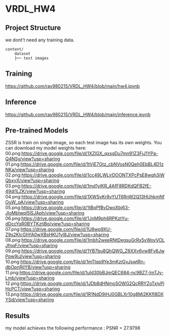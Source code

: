 # VRDL_HW4


## Project Structure

we dont't need any training data.

```
content/
    dataset
    ├── test images
```

## Training
https://github.com/ray980215/VRDL_HW4/blob/main/hw4.ipynb

## Inference
https://github.com/ray980215/VRDL_HW4/blob/main/inference.ipynb


## Pre-trained Models

ZSSR is train on single image, so each test image has its own weights.
You can download my model weights here:
00.png:https://drive.google.com/file/d/1XZlGX_qxsgDu7mn91Z3FjJ1YPa-Q4NSy/view?usp=sharing
01.png:https://drive.google.com/file/d/1tVjE7Gtz_cbNVosN0Qeh0EbBL4D1zNKa/view?usp=sharing
02.png:https://drive.google.com/file/d/1cc49LWLjrDOONTXPcPsE8wqh3iWQbxyX/view?usp=sharing
03.png:https://drive.google.com/file/d/1md1ylKR_4AfF8RDKdQFB2fE-49di1LZK/view?usp=sharing
04.png:https://drive.google.com/file/d/1XWSvKr8vYUT6RnW2Q13HUhkmNfOuW_pA/view?usp=sharing
05.png:https://drive.google.com/file/d/1tBqPfBvDwoXbj63-JloMblwqI5lSJAph/view?usp=sharing
06.png:https://drive.google.com/file/d/1JnM9ph6RPKztYu-dDccYqR0BYTKztjBq/view?usp=sharing
07.png:https://drive.google.com/file/d/1U8wp9XU-Z9s2KIcGhYA0wXBsHKU1yl8J/view?usp=sharing
08.png:https://drive.google.com/file/d/1mbh2weeRNtDegsuGrRx5vWovVOLJfnqF/view?usp=sharing
09.png:https://drive.google.com/file/d/1YB7bu8QhQWG_Z6XXv6vw8Fv6JwPpw9iJ/view?usp=sharing
10.png:https://drive.google.com/file/d/1mTIqp9Ye3mKzjGvJswtRn-dbOpnRjlYB/view?usp=sharing
11.png:https://drive.google.com/file/d/1uId30bBJmQEC684-nc9BZ7-lmTJy-Lmb/view?usp=sharing
12.png:https://drive.google.com/file/d/1JDb8dHNmoSOWG2QcRRYZoTxiyPjHcPCT/view?usp=sharing
13.png:https://drive.google.com/file/d/1R1NdD9iHJ0GBLXr10g8Mi2KKfl8DXYSd/view?usp=sharing



## Results

my model achieves the following performance : PSNR = 27.9798

